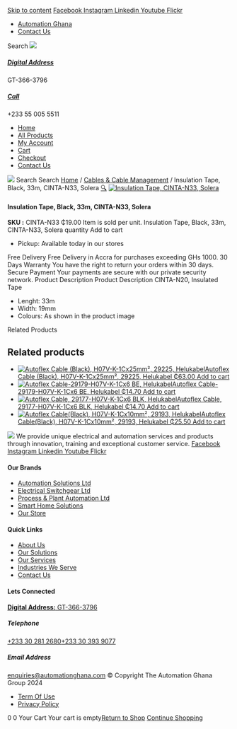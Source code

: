[Skip to content](https://store.automationghana.com/product/insulation-tape-cinta-n33-solera/#content)
[ Facebook ](https://www.facebook.com/automationgh/) [ Instagram ](https://www.instagram.com/automationgh/) [ Linkedin ](https://www.linkedin.com/company/the-automation-ghana-limited/) [ Youtube ](https://www.youtube.com/channel/UCurrRDUSm5oIW39VXjn1u0w) [ Flickr ](https://www.flickr.com/photos/181794037@N07/)
  * [ Automation Ghana ](https://automationghana.com)
  * [ Contact Us ](https://store.automationghana.com/contact/)


Search
[ ![](https://store.automationghana.com/wp-content/uploads/2024/04/Website-TAGG-Logo-BLUE.png) ](https://store.automationghana.com/)
[ ](https://maps.app.goo.gl/m4xeaagWCNbLk4jM6)
#####  [ Digital Address ](https://maps.app.goo.gl/m4xeaagWCNbLk4jM6)
GT-366-3796 
[ ](tel:+233550055511)
#####  [ Call ](tel:+233550055511)
+233 55 005 5511 
  * [Home](https://store.automationghana.com/)
  * [All Products](https://store.automationghana.com/shop/)
  * [My Account](https://store.automationghana.com/my-account/)
  * [Cart](https://store.automationghana.com/cart/)
  * [Checkout](https://store.automationghana.com/checkout/)
  * [Contact Us](https://store.automationghana.com/contact/)


[![](https://store.automationghana.com/wp-content/uploads/2024/04/AutomationGhana_logo_white.png)](https://store.automationghana.com)
Search
Search
[Home](https://store.automationghana.com) / [Cables & Cable Management](https://store.automationghana.com/product-category/cables-cable-management/) / Insulation Tape, Black, 33m, CINTA-N33, Solera
[🔍](https://store.automationghana.com/product/insulation-tape-cinta-n33-solera/)
[![Insulation Tape, CINTA-N33, Solera](https://store.automationghana.com/wp-content/uploads/2020/04/Insulation-Tape-CINTA-N33-Solera.png)](https://store.automationghana.com/wp-content/uploads/2020/04/Insulation-Tape-CINTA-N33-Solera.png)
####  Insulation Tape, Black, 33m, CINTA-N33, Solera 
**SKU :** CINTA-N33 
₵19.00
Item is sold per unit.
Insulation Tape, Black, 33m, CINTA-N33, Solera quantity
Add to cart
  * Pickup: Available today in our stores


Free Delivery 
Free Delivery in Accra for purchases exceeding GHs 1000. 
30 Days Warranty 
You have the right to return your orders within 30 days. 
Secure Payment 
Your payments are secure with our private security network. 
Product Description
Product Description
CINTA-N20, Insulated Tape 
  * Lenght: 33m
  * Width: 19mm
  * Colours: As shown in the product image


Related Products 
## Related products
  * [![Autoflex Cable \(Black\), H07V-K-1Cx25mm², 29225, Helukabel](https://store.automationghana.com/wp-content/uploads/2019/12/CABLES-3-300x300.jpg)Autoflex Cable (Black), H07V-K-1Cx25mm², 29225, Helukabel ₵63.00 ](https://store.automationghana.com/product/autoflex-cable-29225-h07v-k-1cx25-blk-helukabel/)
[Add to cart](https://store.automationghana.com/product/insulation-tape-cinta-n33-solera/?add-to-cart=1480)
  * [![Autoflex Cable-29179-H07V-K-1Cx6 BE, Helukabel](https://store.automationghana.com/wp-content/uploads/2019/12/CABLES-4-300x300.jpg)Autoflex Cable-29179-H07V-K-1Cx6 BE, Helukabel ₵14.70 ](https://store.automationghana.com/product/autoflex-cable-29179-h07v-k-1cx6-be-helukabel/)
[Add to cart](https://store.automationghana.com/product/insulation-tape-cinta-n33-solera/?add-to-cart=1473)
  * [![Autoflex Cable, 29177-H07V-K-1Cx6 BLK, Helukabel](https://store.automationghana.com/wp-content/uploads/2019/12/CABLES-3-300x300.jpg)Autoflex Cable, 29177-H07V-K-1Cx6 BLK, Helukabel ₵14.70 ](https://store.automationghana.com/product/autoflex-cable-29177-h07v-k-1cx6-blk-helukabel/)
[Add to cart](https://store.automationghana.com/product/insulation-tape-cinta-n33-solera/?add-to-cart=1471)
  * [![Autoflex Cable\(Black\), H07V-K-1Cx10mm², 29193, Helukabel](https://store.automationghana.com/wp-content/uploads/2019/12/CABLES-3-300x300.jpg)Autoflex Cable(Black), H07V-K-1Cx10mm², 29193, Helukabel ₵25.50 ](https://store.automationghana.com/product/autoflex-cable-29193-h07v-k-1cx10-blk-helukabel/)
[Add to cart](https://store.automationghana.com/product/insulation-tape-cinta-n33-solera/?add-to-cart=1475)


![](https://store.automationghana.com/wp-content/uploads/2024/04/AutomationGhana_logo_white.png)
We provide unique electrical and automation services and products through innovation, training and exceptional customer service.
[ Facebook ](https://www.facebook.com/automationgh/) [ Instagram ](https://www.instagram.com/automationgh/) [ Linkedin ](https://www.linkedin.com/company/the-automation-ghana-limited/) [ Youtube ](https://www.youtube.com/channel/UCurrRDUSm5oIW39VXjn1u0w) [ Flickr ](https://www.flickr.com/photos/181794037@N07/)
#### Our Brands
  * [ Automation Solutions Ltd ](https://store.automationghana.com/product/insulation-tape-cinta-n33-solera/)
  * [ Electrical Switchgear Ltd ](https://store.automationghana.com/product/insulation-tape-cinta-n33-solera/)
  * [ Process & Plant Automation Ltd ](https://store.automationghana.com/product/insulation-tape-cinta-n33-solera/)
  * [ Smart Home Solutions ](https://store.automationghana.com/product/insulation-tape-cinta-n33-solera/)
  * [ Our Store ](https://store.automationghana.com/product/insulation-tape-cinta-n33-solera/)


#### Quick Links
  * [ About Us ](https://store.automationghana.com/product/insulation-tape-cinta-n33-solera/)
  * [ Our Solutions ](https://store.automationghana.com/product/insulation-tape-cinta-n33-solera/)
  * [ Our Services ](https://store.automationghana.com/product/insulation-tape-cinta-n33-solera/)
  * [ Industries We Serve ](https://store.automationghana.com/product/insulation-tape-cinta-n33-solera/)
  * [ Contact Us ](https://store.automationghana.com/product/insulation-tape-cinta-n33-solera/)


#### Lets Connected
[**Digital Address:** GT-366-3796](https://maps.app.goo.gl/m4xeaagWCNbLk4jM6)
#####  Telephone 
[ +233 30 281 2680](tel:+233302812680)[+233 30 393 9077](https://store.automationghana.com/product/insulation-tape-cinta-n33-solera/+233303939077)
#####  Email Address 
enquiries@automationghana.com 
© Copyright The Automation Ghana Group 2024
  * [ Term Of Use ](https://store.automationghana.com/product/insulation-tape-cinta-n33-solera/)
  * [ Privacy Policy ](https://store.automationghana.com/product/insulation-tape-cinta-n33-solera/)


0
0
Your Cart
Your cart is empty[Return to Shop](https://store.automationghana.com/shop/)
[Continue Shopping](https://store.automationghana.com/product/insulation-tape-cinta-n33-solera/)
